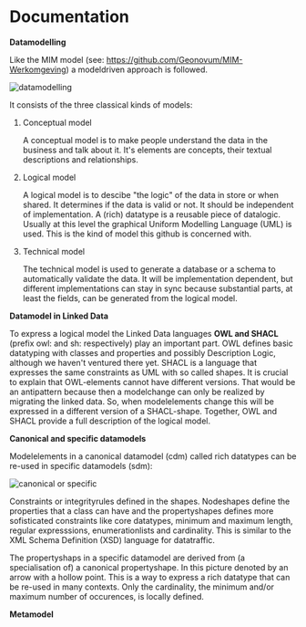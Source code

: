 #  Documentation


__Datamodelling__

Like the MIM model (see: https://github.com/Geonovum/MIM-Werkomgeving) a modeldriven approach is followed.

![](https://github.com/LOD-Onderwijsregistratie/RDF2XMI2UML/blob/master/documentation/figuur04.JPG "datamodelling")

It consists of the three classical kinds of models:

1. Conceptual model

   A conceptual model is to make people understand the data in the business and talk about it. It's elements are concepts, their textual descriptions and relationships. 

2.  Logical model

    A logical model is to descibe "the logic" of the data in store or when shared. It determines if the data is valid or not. It should be independent of implementation. A (rich) datatype is a reusable piece of datalogic. Usually at this level the graphical Uniform Modelling Language (UML) is used. This is the kind of model this github is concerned with.

3. Technical model

   The technical model is used to generate a database or a schema to automatically validate the data. It will be implementation dependent, but different implementations can stay in sync because substantial parts, at least the fields, can be generated from the logical model.

__Datamodel in Linked Data__

To express a logical model the Linked Data languages  __OWL and SHACL__ (prefix owl: and sh: respectively) play an important part. OWL defines basic datatyping with classes and properties and possibly Description Logic, although we haven't ventured there yet. SHACL is a  language that expresses the same constraints as UML with so called shapes. It is crucial to explain that OWL-elements cannot have different versions. That would be an antipattern because then a modelchange can only be realized by migrating the linked data. So, when modelelements change this will be expressed in a different version of a SHACL-shape. Together, OWL and SHACL provide a full description of the logical model.

__Canonical and specific datamodels__

Modelelements in a canonical datamodel (cdm) called rich datatypes can be re-used in specific datamodels (sdm):

![](https://github.com/LOD-Onderwijsregistratie/RDF2XMI2UML/blob/master/documentation/figuur05.JPG "canonical or specific")



Constraints or integrityrules defined in the shapes. Nodeshapes define the properties that a class can have and the propertyshapes defines more sofisticated constraints like core datatypes, minimum and maximum length, regular expresssions, enumerationlists and cardinality. This is similar to the XML Schema Definition (XSD) language for datatraffic.

The propertyshaps in a specific datamodel are derived from (a specialisation of) a canonical propertyshape.  In this picture denoted by an arrow with a hollow point. This is a way to express a rich datatype that can be re-used in many contexts. Only the cardinality, the minimum and/or maximum number of occurences, is locally defined.


__Metamodel__




